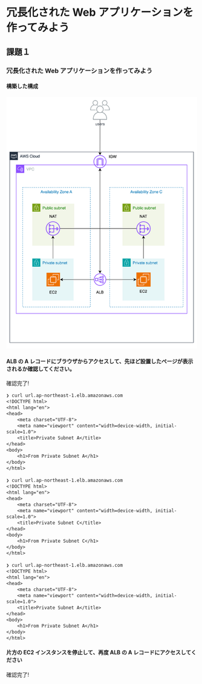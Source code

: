 # 冗長化された Web アプリケーションを作ってみよう

## 課題１

### 冗長化された Web アプリケーションを作ってみよう

#### 構築した構成

![architecture](architecture.png)

#### ALB の A レコードにブラウザからアクセスして、先ほど設置したページが表示されるか確認してください。

確認完了!

```
❯ curl url.ap-northeast-1.elb.amazonaws.com
<!DOCTYPE html>
<html lang="en">
<head>
    <meta charset="UTF-8">
    <meta name="viewport" content="width=device-width, initial-scale=1.0">
    <title>Private Subnet A</title>
</head>
<body>
    <h1>From Private Subnet A</h1>
</body>
</html>

❯ curl url.ap-northeast-1.elb.amazonaws.com
<!DOCTYPE html>
<html lang="en">
<head>
    <meta charset="UTF-8">
    <meta name="viewport" content="width=device-width, initial-scale=1.0">
    <title>Private Subnet C</title>
</head>
<body>
    <h1>From Private Subnet C</h1>
</body>
</html>

❯ curl url.ap-northeast-1.elb.amazonaws.com
<!DOCTYPE html>
<html lang="en">
<head>
    <meta charset="UTF-8">
    <meta name="viewport" content="width=device-width, initial-scale=1.0">
    <title>Private Subnet A</title>
</head>
<body>
    <h1>From Private Subnet A</h1>
</body>
</html>
```

#### 片方の EC2 インスタンスを停止して、再度 ALB の A レコードにアクセスしてください

確認完了!
